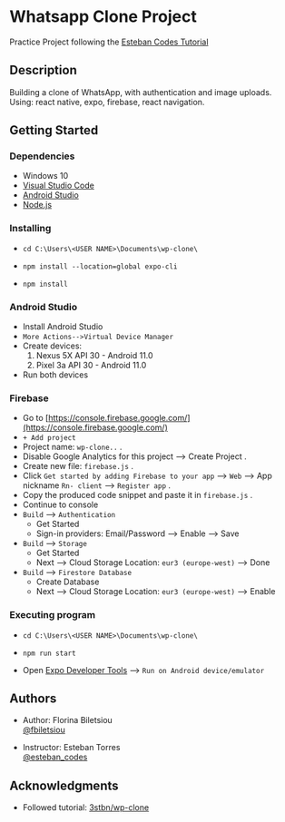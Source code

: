 # Whatsapp Clone Project

Practice Project following the [Esteban Codes Tutorial](https://www.youtube.com/watch?v=YPSjNIJEdXU)

## Description

Building a clone of WhatsApp, with authentication and image uploads.<br>
Using: react native, expo, firebase, react navigation.

## Getting Started

### Dependencies

* Windows 10
* [Visual Studio Code ](https://code.visualstudio.com/)
* [Android Studio](https://developer.android.com/studio)
* [Node.js](https://nodejs.org/)

### Installing

* ```
  cd C:\Users\<USER NAME>\Documents\wp-clone\
  ```
* ```
  npm install --location=global expo-cli
  ```
* ```
  npm install
  ```

### Android Studio

* Install Android Studio
* `More Actions-->Virtual Device Manager`
* Create devices:
    1. Nexus 5X API 30 - Android 11.0
    2. Pixel 3a API 30 - Android 11.0
* Run both devices

### Firebase

* Go to [https://console.firebase.google.com/](https://console.firebase.google.com/)
* `+ Add project`
* Project name: `wp-clone..` .
* Disable Google Analytics for this project --> Create Project .
* Create new file: `firebase.js` .
* Click `Get started by adding Firebase to your app` --> `Web` --> App nickname `Rn- client` --> `Register app` .
* Copy the produced code snippet and paste it in `firebase.js` .
* Continue to console
* `Build` --> `Authentication`
    * Get Started
    * Sign-in providers: Email/Password --> Enable --> Save
* `Build` --> `Storage`
    * Get Started
    * Next --> Cloud Storage Location: `eur3 (europe-west)` --> Done
* `Build` --> `Firestore Database`
    * Create Database
    * Next --> Cloud Storage Location: `eur3 (europe-west)` --> Enable

### Executing program

* ```
  cd C:\Users\<USER NAME>\Documents\wp-clone\
  ```
* ```
  npm run start
  ```
* Open [Expo Developer Tools](http://localhost:19002/) --> `Run on Android device/emulator`

## Authors

* Author: Florina Biletsiou <br>
[@fbiletsiou](https://twitter.com/fbiletsiou)

* Instructor: Esteban Torres <br>
[@esteban_codes](https://twitter.com/esteban_codes)

## Acknowledgments

* Followed tutorial:  [3stbn/wp-clone](https://github.com/3stbn/wp-clone)
